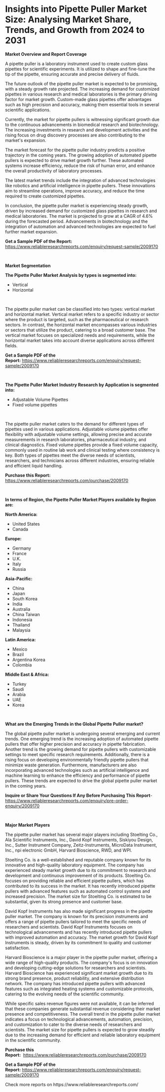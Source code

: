 <p><h1>Insights into Pipette Puller Market Size: Analysing Market Share, Trends, and Growth from 2024 to 2031</h1></p><p><strong>Market Overview and Report Coverage</strong></p>
<p><p>A pipette puller is a laboratory instrument used to create custom glass pipettes for scientific experiments. It is utilized to shape and fine-tune the tip of the pipette, ensuring accurate and precise delivery of fluids. </p><p>The future outlook of the pipette puller market is expected to be promising, with a steady growth rate projected. The increasing demand for customized pipettes in various research and medical laboratories is the primary driving factor for market growth. Custom-made glass pipettes offer advantages such as high precision and accuracy, making them essential tools in several scientific applications.</p><p>Currently, the market for pipette pullers is witnessing significant growth due to the continuous advancements in biomedical research and biotechnology. The increasing investments in research and development activities and the rising focus on drug discovery processes are also contributing to the market's expansion.</p><p>The market forecast for the pipette puller industry predicts a positive trajectory in the coming years. The growing adoption of automated pipette pullers is expected to drive market growth further. These automated systems increase efficiency, reduce the risk of human error, and enhance the overall productivity of laboratory processes.</p><p>The latest market trends include the integration of advanced technologies like robotics and artificial intelligence in pipette pullers. These innovations aim to streamline operations, improve accuracy, and reduce the time required to create customized pipettes.</p><p>In conclusion, the pipette puller market is experiencing steady growth, driven by increased demand for customized glass pipettes in research and medical laboratories. The market is projected to grow at a CAGR of 4.6% during the forecasted period. Advancements in biotechnology and the integration of automation and advanced technologies are expected to fuel further market expansion.</p></p>
<p><strong>Get a Sample PDF of the Report:</strong> <a href="https://www.reliableresearchreports.com/enquiry/request-sample/2009170">https://www.reliableresearchreports.com/enquiry/request-sample/2009170</a></p>
<p>&nbsp;</p>
<p><strong>Market Segmentation</strong></p>
<p><strong>The Pipette Puller Market Analysis by types is segmented into:</strong></p>
<p><ul><li>Vertical</li><li>Horizontal</li></ul></p>
<p>&nbsp;</p>
<p><p>The pipette puller market can be classified into two types: vertical market and horizontal market. Vertical market refers to a specific industry or sector where the product is targeted, such as the pharmaceutical or research sectors. In contrast, the horizontal market encompasses various industries or sectors that utilize the product, catering to a broad customer base. The vertical market focuses on specialized needs and requirements, while the horizontal market takes into account diverse applications across different fields.</p></p>
<p><strong>Get a Sample PDF of the Report:</strong>&nbsp;<a href="https://www.reliableresearchreports.com/enquiry/request-sample/2009170">https://www.reliableresearchreports.com/enquiry/request-sample/2009170</a></p>
<p>&nbsp;</p>
<p><strong>The Pipette Puller Market Industry Research by Application is segmented into:</strong></p>
<p><ul><li>Adjustable Volume Pipettes</li><li>Fixed volume pipettes</li></ul></p>
<p>&nbsp;</p>
<p><p>The pipette puller market caters to the demand for different types of pipettes used in various applications. Adjustable volume pipettes offer flexibility with adjustable volume settings, allowing precise and accurate measurements in research laboratories, pharmaceutical industry, and clinical diagnostics. Fixed volume pipettes provide a fixed volume capacity, commonly used in routine lab work and clinical testing where consistency is key. Both types of pipettes meet the diverse needs of scientists, researchers, and technicians across different industries, ensuring reliable and efficient liquid handling.</p></p>
<p><strong>Purchase this Report:</strong>&nbsp; <a href="https://www.reliableresearchreports.com/purchase/2009170">https://www.reliableresearchreports.com/purchase/2009170</a></p>
<p>&nbsp;</p>
<p><strong>In terms of Region, the Pipette Puller Market Players available by Region are:</strong></p>
<p>
    <p> <strong> North America: </strong>
        <ul>
            <li>United States</li>
            <li>Canada</li>
        </ul>
        </p> 
    <p> <strong> Europe: </strong>
        <ul>
            <li>Germany</li>
            <li>France</li>
            <li>U.K.</li>
            <li>Italy</li>
            <li>Russia</li>
        </ul>
        </p> 
    <p> <strong> Asia-Pacific: </strong>
        <ul>
            <li>China</li>
            <li>Japan</li>
            <li>South Korea</li>
            <li>India</li>
            <li>Australia</li>
            <li>China Taiwan</li>
            <li>Indonesia</li>
            <li>Thailand</li>
            <li>Malaysia</li>
        </ul>
        </p> 
    <p> <strong> Latin America: </strong>
        <ul>
            <li>Mexico</li>
            <li>Brazil</li>
            <li>Argentina Korea</li>
            <li>Colombia</li>
        </ul>
        </p> 
    <p> <strong> Middle East & Africa: </strong>
        <ul>
            <li>Turkey</li>
            <li>Saudi</li>
            <li>Arabia</li>
            <li>UAE</li>
            <li>Korea</li>
        </ul>
    </p>
    </p>
<p>&nbsp;</p>
<p><strong>What are the Emerging Trends in the Global Pipette Puller market?</strong></p>
<p><p>The global pipette puller market is undergoing several emerging and current trends. One emerging trend is the increasing adoption of automated pipette pullers that offer higher precision and accuracy in pipette fabrication. Another trend is the growing demand for pipette pullers with customizable settings to meet specific research requirements. Additionally, there is a rising focus on developing environmentally friendly pipette pullers that minimize waste generation. Furthermore, manufacturers are also incorporating advanced technologies such as artificial intelligence and machine learning to enhance the efficiency and performance of pipette pullers. These trends are expected to drive the global pipette puller market in the coming years.</p></p>
<p><strong>Inquire or Share Your Questions If Any Before Purchasing This Report</strong>- <a href="https://www.reliableresearchreports.com/enquiry/pre-order-enquiry/2009170">https://www.reliableresearchreports.com/enquiry/pre-order-enquiry/2009170</a></p>
<p>&nbsp;</p>
<p><strong>Major Market Players</strong></p>
<p><p>The pipette puller market has several major players including Stoelting Co., Ala Scientific Instruments, Inc., David Kopf Instruments, Siskiyou Design, Inc., Sutter Instrument Company, Zeitz-Instruments, MicroData Instrument, Inc., npi electronic GmbH, Harvard Bioscience, RWD, and WPI.</p><p>Stoelting Co. is a well-established and reputable company known for its innovative and high-quality laboratory equipment. The company has experienced steady market growth due to its commitment to research and development and continuous improvement of its products. Stoelting Co. focuses on providing reliable and efficient pipette pullers, which has contributed to its success in the market. It has recently introduced pipette pullers with advanced features such as automated control systems and increased precision. The market size for Stoelting Co. is estimated to be substantial, given its strong presence and customer base.</p><p>David Kopf Instruments has also made significant progress in the pipette puller market. The company is known for its precision instruments and offers a range of pipette pullers tailored to meet the specific needs of researchers and scientists. David Kopf Instruments focuses on technological advancements and has recently introduced pipette pullers with improved automation and accuracy. The market growth for David Kopf Instruments is steady, driven by its commitment to quality and customer satisfaction.</p><p>Harvard Bioscience is a major player in the pipette puller market, offering a wide range of high-quality products. The company's focus is on innovation and developing cutting-edge solutions for researchers and scientists. Harvard Bioscience has experienced significant market growth due to its strong brand presence, product reliability, and extensive distribution network. The company has introduced pipette pullers with advanced features such as integrated heating systems and customizable protocols, catering to the evolving needs of the scientific community.</p><p>While specific sales revenue figures were not available, it can be inferred that these companies generate substantial revenue considering their market presence and competitiveness. The overall trend in the pipette puller market indicates a focus on technological advancements, automation, precision, and customization to cater to the diverse needs of researchers and scientists. The market size for pipette pullers is expected to grow steadily due to the increasing demand for efficient and reliable laboratory equipment in the scientific community.</p></p>
<p><strong>Purchase this Report:</strong>&nbsp;&nbsp;<a href="https://www.reliableresearchreports.com/purchase/2009170">https://www.reliableresearchreports.com/purchase/2009170</a></p>
<p></p>
<p><strong>Get a Sample PDF of the Report:</strong>&nbsp;<a href="https://www.reliableresearchreports.com/enquiry/request-sample/2009170">https://www.reliableresearchreports.com/enquiry/request-sample/2009170</a></p>
<p>Check more reports on https://www.reliableresearchreports.com/</p>
